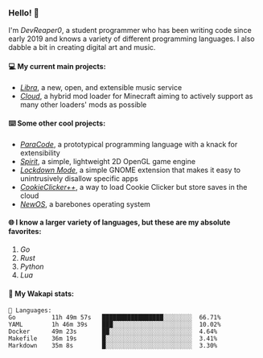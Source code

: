 ### Hello! 👋

I'm _DevReaper0_, a student programmer who has been writing code since early 2019 and knows a variety of different programming languages. I also dabble a bit in creating digital art and music.

#### 💻 My current main projects:

-   _[Libra](https://github.com/LibraMusic)_, a new, open, and extensible music service
-   _[Cloud](https://github.com/CloudLoaderMC/CloudLoader)_, a hybrid mod loader for Minecraft aiming to actively support as many other loaders' mods as possible

#### ⌨️ Some other cool projects:

-   _[ParaCode](https://github.com/ParaCodeLang/ParaCode)_, a prototypical programming language with a knack for extensibility
-   _[Spirit](https://gitlab.com/DevReaper0/SpiritEngine)_, a simple, lightweight 2D OpenGL game engine
-   _[Lockdown Mode](https://github.com/DevReaper0/GNOME-LockdownMode)_, a simple GNOME extension that makes it easy to unintrusively disallow specific apps
-   _[CookieClicker++](https://github.com/DevReaper0/CookieClickerPlusPlus)_, a way to load Cookie Clicker but store saves in the cloud
-   _[NewOS](https://github.com/DevReaper0/NewOS)_, a barebones operating system

#### 🌐 I know a larger variety of languages, but these are my absolute favorites:

1. _Go_
2. _Rust_
3. _Python_
4. _Lua_

#### 📡 My Wakapi stats:

```text
💾 Languages:
Go          11h 49m 57s   █████████████████░░░░░░░░  66.71%
YAML        1h 46m 39s    ███░░░░░░░░░░░░░░░░░░░░░░  10.02%
Docker      49m 23s       ██░░░░░░░░░░░░░░░░░░░░░░░  4.64%
Makefile    36m 19s       █░░░░░░░░░░░░░░░░░░░░░░░░  3.41%
Markdown    35m 8s        █░░░░░░░░░░░░░░░░░░░░░░░░  3.30%
```
